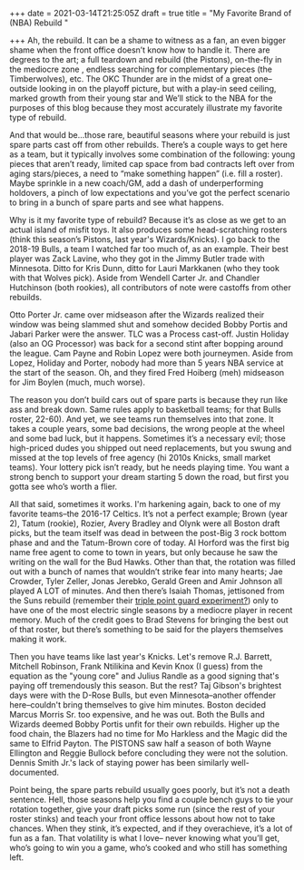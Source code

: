 +++
date = 2021-03-14T21:25:05Z
draft = true
title = "My Favorite Brand of (NBA) Rebuild "

+++
Ah, the rebuild. It can be a shame to witness as a fan, an even bigger shame when the front office doesn’t know how to handle it. There are degrees to the art; a full teardown and rebuild (the Pistons), on-the-fly in the mediocre zone , endless searching for complementary pieces (the Timberwolves), etc. The OKC Thunder are in the midst of a great one–outside looking in on the playoff picture, but with a play-in seed ceiling, marked growth from their young star and We’ll stick to the NBA for the purposes of this blog because they most accurately illustrate my favorite type of rebuild.

And that would be…those rare, beautiful seasons where your rebuild is just spare parts cast off from other rebuilds. There’s a couple ways to get here as a team, but it typically involves some combination of the following: young pieces that aren’t ready, limited cap space from bad contracts left over from aging stars/pieces, a need to “make something happen” (i.e. fill a roster). Maybe sprinkle in a new coach/GM, add a dash of underperforming holdovers, a pinch of low expectations and you’ve got the perfect scenario to bring in a bunch of spare parts and see what happens.

Why is it my favorite type of rebuild? Because it’s as close as we get to an actual island of misfit toys. It also produces some head-scratching rosters (think this season’s Pistons, last year's Wizards/Knicks). I go back to the 2018-19 Bulls, a team I watched far too much of, as an example. Their best player was Zack Lavine, who they got in the Jimmy Butler trade with Minnesota. Ditto for Kris Dunn, ditto for Lauri Markkanen (who they took with that Wolves pick). Aside from Wendell Carter Jr. and Chandler Hutchinson (both rookies), all contributors of note were castoffs from other rebuilds.

Otto Porter Jr. came over midseason after the Wizards realized their window was being slammed shut and somehow decided Bobby Portis and Jabari Parker were the answer. TLC was a Process cast-off. Justin Holiday (also an OG Processor) was back for a second stint after bopping around the league. Cam Payne and Robin Lopez were both journeymen. Aside from Lopez, Holiday and Porter, nobody had more than 5 years NBA service at the start of the season. Oh, and they fired Fred Hoiberg (meh) midseason for Jim Boylen (much, much worse).

The reason you don’t build cars out of spare parts is because they run like ass and break down. Same rules apply to basketball teams; for that Bulls roster, 22-60). And yet, we see teams run themselves into that zone. It takes a couple years, some bad decisions, the wrong people at the wheel and some bad luck, but it happens. Sometimes it’s a necessary evil; those high-priced dudes you shipped out need replacements, but you swung and missed at the top levels of free agency (hi 2010s Knicks, small market teams). Your lottery pick isn’t ready, but he needs playing time. You want a strong bench to support your dream starting 5 down the road, but first you gotta see who’s worth a flier.

All that said, sometimes it works. I'm harkening again, back to one of my favorite teams–the 2016-17 Celtics. It’s not a perfect example; Brown (year 2), Tatum (rookie), Rozier, Avery Bradley and Olynk were all Boston draft picks, but the team itself was dead in between the post-Big 3 rock bottom phase and and the Tatum-Brown core of today. Al Horford was the first big name free agent to come to town in years, but only because he saw the writing on the wall for the Bud Hawks. Other than that, the rotation was filled out with a bunch of names that wouldn’t strike fear into many hearts; Jae Crowder, Tyler Zeller, Jonas Jerebko, Gerald Green and Amir Johnson all played A LOT of minutes. And then there’s Isaiah Thomas, jettisoned from the Suns rebuild (remember their [triple point guard experiment?](https://bleacherreport.com/articles/2246377-3-point-guard-lineup-is-best-blueprint-for-phoenix-suns-success)) only to have one of the most electric single seasons by a mediocre player in recent memory. Much of the credit goes to Brad Stevens for bringing the best out of that roster, but there’s something to be said for the players themselves making it work.

Then you have teams like last year's Knicks. Let's remove R.J. Barrett, Mitchell Robinson, Frank Ntilikina and Kevin Knox (I guess) from the equation as the "young core" and Julius Randle as a good signing that's paying off tremendously this season. But the rest? Taj Gibson's brightest days were with the D-Rose Bulls, but even Minnesota–another offender here–couldn't bring themselves to give him minutes. Boston decided Marcus Morris Sr. too expensive, and he was out. Both the Bulls and Wizards deemed Bobby Portis unfit for their own rebuilds. Higher up the food chain, the Blazers had no time for Mo Harkless and the Magic did the same to Elfrid Payton. The PISTONS saw half a season of both Wayne Ellington and Reggie Bullock before concluding they were not the solution. Dennis Smith Jr.'s lack of staying power has been similarly well-documented. 

Point being, the spare parts rebuild usually goes poorly, but it’s not a death sentence. Hell, those seasons help you find a couple bench guys to tie your rotation together, give your draft picks some run (since the rest of your roster stinks) and teach your front office lessons about how not to take chances. When they stink, it’s expected, and if they overachieve, it’s a lot of fun as a fan. That volatility is what I love– never knowing what you’ll get, who’s going to win you a game, who’s cooked and who still has something left.